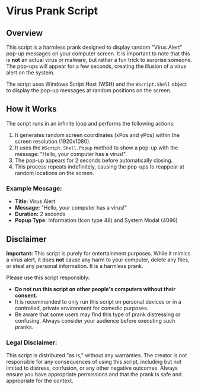 # Virus Prank Script

## Overview
This script is a harmless prank designed to display random "Virus Alert" pop-up messages on your computer screen. It is important to note that this is **not** an actual virus or malware, but rather a fun trick to surprise someone. The pop-ups will appear for a few seconds, creating the illusion of a virus alert on the system.

The script uses Windows Script Host (WSH) and the `WScript.Shell` object to display the pop-up messages at random positions on the screen.

## How it Works

The script runs in an infinite loop and performs the following actions:

1. It generates random screen coordinates (xPos and yPos) within the screen resolution (1920x1080).
2. It uses the `WScript.Shell.Popup` method to show a pop-up with the message: "Hello, your computer has a virus!".
3. The pop-up appears for 2 seconds before automatically closing.
4. This process repeats indefinitely, causing the pop-ups to reappear at random locations on the screen.

### Example Message:
- **Title:** Virus Alert
- **Message:** "Hello, your computer has a virus!"
- **Duration:** 2 seconds
- **Popup Type:** Information (Icon type 48) and System Modal (4096)

## Disclaimer

**Important:** This script is purely for entertainment purposes. While it mimics a virus alert, it does **not** cause any harm to your computer, delete any files, or steal any personal information. It is a harmless prank.

Please use this script responsibly:
- **Do not run this script on other people's computers without their consent.**
- It is recommended to only run this script on personal devices or in a controlled, private environment for comedic purposes.
- Be aware that some users may find this type of prank distressing or confusing. Always consider your audience before executing such pranks.

### Legal Disclaimer:
This script is distributed "as is," without any warranties. The creator is not responsible for any consequences of using this script, including but not limited to distress, confusion, or any other negative outcomes. Always ensure you have appropriate permissions and that the prank is safe and appropriate for the context.

